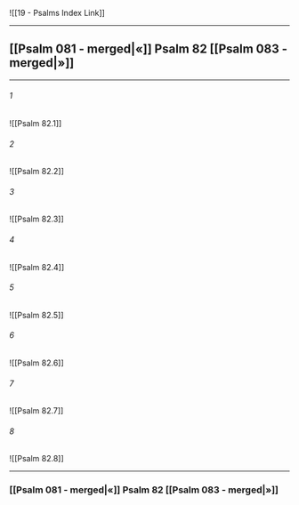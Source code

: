 ![[19 - Psalms Index Link]]

---
##  [[Psalm 081 - merged|«]] Psalm 82 [[Psalm 083 - merged|»]]

---

###### 1
![[Psalm 82.1]] 

###### 2
![[Psalm 82.2]] 

###### 3
![[Psalm 82.3]] 

###### 4
![[Psalm 82.4]]

###### 5 
![[Psalm 82.5]] 

###### 6
![[Psalm 82.6]] 

###### 7
![[Psalm 82.7]] 

###### 8
![[Psalm 82.8]] 


---
###  [[Psalm 081 - merged|«]] Psalm 82 [[Psalm 083 - merged|»]]